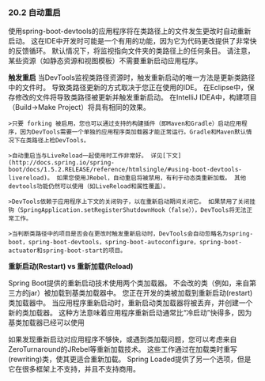 ### 20.2 自动重启

使用spring-boot-devtools的应用程序将在类路径上的文件发生更改时自动重新启动。 这在IDE中开发时可能是一个有用的功能，因为它为代码更改提供了非常快的反馈循环。 默认情况下，将监视指向文件夹的类路径上的任何条目。 请注意，某些资源（如静态资源和视图模板）不需要重新启动应用程序。

**触发重启**
当DevTools监视类路径资源时，触发重新启动的唯一方法是更新类路径中的文件时。 导致类路径更新的方式取决于您正在使用的IDE。 在Eclipse中，保存修改的文件将导致类路径被更新并触发重新启动。 在IntelliJ IDEA中，构建项目（Build→Make Project）将具有相同的效果。

    >只要 forking 被启用，您也可以通过支持的构建插件（即Maven和Gradle）启动应用程序，因为DevTools需要一个单独的应用程序类加载器才能正常运行。Gradle和Maven默认情况下在类路径上检DevTools。

    >自动重启当与LiveReload一起使用时工作非常好。 详见[下文](http://docs.spring.io/spring-boot/docs/1.5.2.RELEASE/reference/htmlsingle/#using-boot-devtools-livereload)。 如果您使用JRebel，自动重启将被禁用，有利于动态类重新加载。 其他devtools功能仍然可以使用（如LiveReload和属性覆盖）。

    >DevTools依赖于应用程序上下文的关闭钩子，以在重新启动期间关闭它。 如果禁用了关闭挂钩（SpringApplication.setRegisterShutdownHook（false）），DevTools将无法正常工作。

    >当判断类路径中的项目是否会在更改时触发重新启动时，DevTools会自动忽略名为spring-boot，spring-boot-devtools，spring-boot-autoconfigure，spring-boot-actuator和spring-boot-start的项目。

**重新启动(Restart) vs 重新加载(Reload)**

Spring Boot提供的重新启动技术使用两个类加载器。 不会改的类（例如，来自第三方的jar）被加载到基类加载器中。 您正在开发的类被加载到重新启动(restart)类加载器中。 当应用程序重新启动时，重新启动类加载器将被丢弃，并创建一个新的类加载器。 这种方法意味着应用程序重新启动通常比“冷启动”快得多，因为基类加载器已经可以使用

如果发现重新启动对应用程序不够快，或遇到类加载问题，您可以考虑来自ZeroTurnaround的JRebel等重新加载技术。 这些工作通过在加载类时重写(rewriting)类，使其更适合重新加载。 Spring Loaded提供了另一个选项，但是它在很多框架上不支持，并且不支持商用。